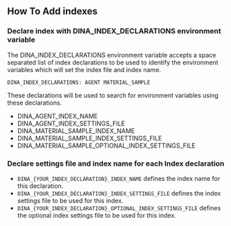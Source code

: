 
## How To Add indexes

### Declare index with DINA_INDEX_DECLARATIONS environment variable

The DINA_INDEX_DECLARATIONS environment variable accepts a space separated list of index declarations to be used to identify the environment variables which will set the index file and index name.

```
DINA_INDEX_DECLARATIONS: AGENT MATERIAL_SAMPLE
```

These declarations will be used to search for environment variables using these declarations.

- DINA_AGENT_INDEX_NAME
- DINA_AGENT_INDEX_SETTINGS_FILE
- DINA_MATERIAL_SAMPLE_INDEX_NAME
- DINA_MATERIAL_SAMPLE_INDEX_SETTINGS_FILE
- DINA_MATERIAL_SAMPLE_OPTIONAL_INDEX_SETTINGS_FILE

### Declare settings file and index name for each Index declaration

* `DINA_{YOUR_INDEX_DECLARATION}_INDEX_NAME` defines the index name for this declaration.
* `DINA_{YOUR_INDEX_DECLARATION}_INDEX_SETTINGS_FILE` defines the index settings file to be used for this index.
* `DINA_{YOUR_INDEX_DECLARATION}_OPTIONAL_INDEX_SETTINGS_FILE` defines the optional index settings file to be used for this index.

